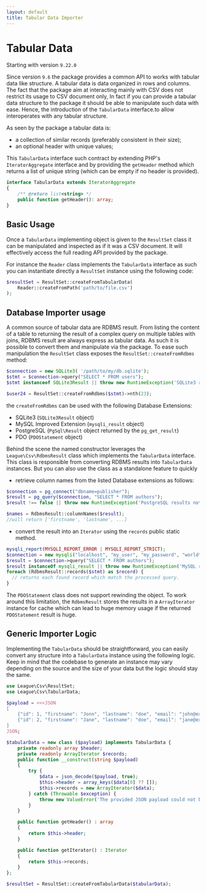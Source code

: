 ```yaml
---
layout: default
title: Tabular Data Importer
---
```


# Tabular Data

<p class="message-notice">Starting with version <code>9.22.0</code></p>

Since version `9.6` the package provides a common API to works with tabular data like structure. A tabular data
is data organized in rows and columns. The fact that the package aim at interacting mainly with CSV does not
restrict its usage to CSV document only, In fact if you can provide a tabular data structure to the package
it should be able to manipulate such data with ease. Hence, the introduction of the `TabularData` interface.to allow
interoperates with any tabular structure.

As seen by the package a tabular data is:

- a collection of similar records (preferably consistent in their size);
- an optional header with unique values;

This `TabularData` interface such contract by extending PHP's `IteratorAggregate` interface and by providing the
`getHeader` method which returns a list of unique string (which can be empty if no header is provided).

```php
interface TabularData extends IteratorAggregate
{
    /** @return list<string> */
    public function getHeader(): array;
}
```

## Basic Usage

Once a `TabularData` implementing object is given to the `ResultSet` class it can be manipulated and inspected as if
it was a CSV document. It will effectively access the full reading API provided by the package.

For instance the `Reader` class  implements the `TabularData` interface as such you can instantiate directly
a `ResultSet` instance using the following code:

```php
$resultSet = ResultSet::createFromTabularData(
    Reader::createFromPath('path/to/file.csv')
);
```

## Database Importer usage

A common source of tabular data are RDBMS result. From listing the content of a table to returning the result of
a complex query on multiple tables with joins, RDBMS result are always express as tabular data. As such it is possible
to convert them and manipulate via the package. To ease such manipulation the `ResultSet` class exposes the
`ResultSet::createFromRdbms` method:

```php
$connection = new SQLite3( '/path/to/my/db.sqlite');
$stmt = $connection->query("SELECT * FROM users");
$stmt instanceof SQLite3Result || throw new RuntimeException('SQLite3 results not available');

$user24 = ResultSet::createFromRdbms($stmt)->nth(23);
```

the `createFromRdbms` can be used with the following Database Extensions:

- SQLite3 (`SQLite3Result` object)
- MySQL Improved Extension (`mysqli_result` object)
- PostgreSQL (`PgSql\Result` object returned by the `pg_get_result`)
- PDO (`PDOStatement` object)

Behind the scene the named constructor leverages the `League\Csv\RdbmsResult` class which implements the `TabularData` interface.
This class is responsible from converting RDBMS results into `TabularData` instances. But you can also use the class
as a standalone feature to quickly

- retrieve column names from the listed Database extensions as follows:

```php
$connection = pg_connect("dbname=publisher");
$result = pg_query($connection, "SELECT * FROM authors");
$result !== false || throw new RuntimeException('PostgreSQL results not available');

$names = RdbmsResult::columnNames($result);
//will return ['firstname', 'lastname', ...]
```

- convert the result into an `Iterator` using the `records` public static method.

```php
mysqli_report(MYSQLI_REPORT_ERROR | MYSQLI_REPORT_STRICT);
$connection = new mysqli("localhost", "my_user", "my_password", "world");
$result = $connection->query("SELECT * FROM authors");
$result instanceOf mysqli_result || throw new RuntimeException('MySQL results not available');
foreach (RdbmsResult::records($stmt) as $record) {
  // returns each found record which match the processed query.
}
```

<p class="message-warning">The <code>PDOStatement</code> class does not support rewinding the object.
To work around this limitation, the <code>RdbmsResult</code> stores the results in a
<code>ArrayIterator</code> instance for cache which can lead to huge memory usage if the
returned <code>PDOStatement</code> result is huge.</p>

## Generic Importer Logic

Implementing the `TabularData` should be straightforward, you can easily convert any structure into a `TabularData` instance
using the following logic. Keep in mind that the codebase to generate an instance may vary depending on the source and the
size of your data but the logic should stay the same.

```php
use League\Csv\ResultSet;
use League\Csv\TabularData;

$payload = <<<JSON
[
    {"id": 1, "firstname": "Jonn", "lastname": "doe", "email": "john@example.com"},
    {"id": 2, "firstname": "Jane", "lastname": "doe", "email": "jane@example.com"},
]
JSON;

$tabularData = new class ($payload) implements TabularData {
    private readonly array $header;
    private readonly ArrayIterator $records;
    public function __construct(string $payload)
    {
        try {
            $data = json_decode($payload, true);
            $this->header = array_keys($data[0] ?? []);
            $this->records = new ArrayIterator($data);
        } catch (Throwable $exception) {
            throw new ValueError('The provided JSON payload could not be converted into a Tabular Data instance.', previous: $exception);
        }
    }

    public function getHeader() : array
    {
        return $this->header;
    }

    public function getIterator() : Iterator
    {
        return $this->records;
    }
};

$resultSet = ResultSet::createFromTabularData($tabularData);
```
